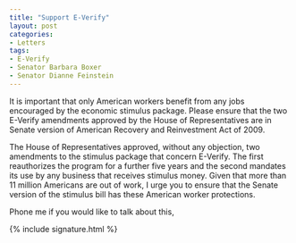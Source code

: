 ```yaml
---
title: "Support E-Verify"
layout: post
categories:
- Letters
tags:
- E-Verify
- Senator Barbara Boxer
- Senator Dianne Feinstein
---
```


It is important that only American workers benefit from any jobs encouraged by the economic stimulus package. Please ensure that the two E-Verify amendments approved by the House of Representatives are in Senate version of American Recovery and Reinvestment Act of 2009.

The House of Representatives approved, without any objection, two amendments to the stimulus package that concern E-Verify. The first reauthorizes the program for a further five years and the second mandates its use by any business that receives stimulus money. Given that more than 11 million Americans are out of work, I urge you to ensure that the Senate version of the stimulus bill has these American worker protections.

Phone me if you would like to talk about this,

{% include signature.html %}
